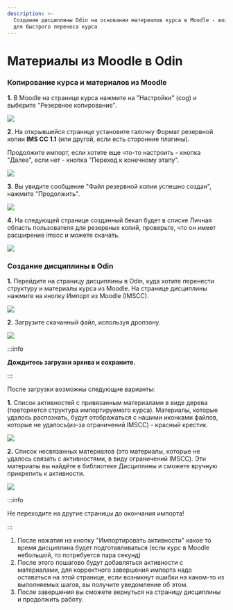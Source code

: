 ```yaml
---
description: >-
  Создание дисциплины Odin на основании материалов курса в Moodle - возможность
  для быстрого переноса курса
---
```


# Mатериалы из Moodle в Odin

### Копирование курса и материалов из Moodle

**1.** В Moodle на странице курса нажмите на "Настройки" (cog) и выберите "Резервное копирование".

![](../../.gitbook/assets/Screenshot\_739.png)

**2.** На открывшейся странице установите галочку Формат резервной копии **IMS CC 1.1** (или другой, если есть сторонние плагины).

Продолжите импорт, если хотите еще что-то настроить - кнопка "Далее", если нет - кнопка "Переход к конечному этапу".

![](../../.gitbook/assets/Screenshot\_680.png)

**3.** Вы увидите сообщение "Файл резервной копии успешно создан", нажмите "Продолжить".

![](../../.gitbook/assets/Screenshot\_684.png)

**4.** На следующей странице созданный бекап будет в списке Личная область пользователя для резервных копий, проверьте, что он имеет расширение imscc и можете скачать.

![](../../.gitbook/assets/Screenshot\_706.png)

### Создание дисциплины в Odin

**1.** Перейдите на страницу дисциплины в Odin, куда хотите перенести структуру и материалы курса из Moodle. На странице дисциплины нажмите на кнопку Импорт из Moodle (IMSCC).

![](../../.gitbook/assets/Screenshot\_707.png)

**2.** Загрузите  скачанный файл, используя дропзону.

![](../../.gitbook/assets/Screenshot\_708.png)

:::info

**Дождитесь загрузки архива и сохраните.**

:::

После загрузки возможны следующие варианты:

**1.** Список активностей с привязанным материалами в виде дерева (повторяется структура импортируемого курса). Материалы, которые удалось распознать, будут отображаться с нашими иконками файлов, которые не удалось(из-за ограничений IMSCC) - красный крестик.

![](../../.gitbook/assets/Screenshot\_735.png)

**2.** Cписок несвязанных материалов (это материалы, которые не удалось связать с активностями, в виду ограничений IMSCC). Эти материалы вы найдёте в библиотеке Дисциплины и сможете вручную  прикрепить к активности.

![](../../.gitbook/assets/Screenshot\_738.png)

:::info

Не переходите на другие страницы до окончания импорта!

:::

1. После нажатия на кнопку "Импортировать активности" какое то время дисциплина будет подготавливаться (если курс в Moodle небольшой, то потребуется пара секунд)
2. После этого пошагово будут добавляться активности с материалами, для корректного завершения импорта надо оставаться на этой странице, если возникнут ошибки на каком-то из выполняемых шагов, вы получите уведомление об этом.
3. После завершения вы сможете вернуться на страницу дисциплины и продолжить работу.

